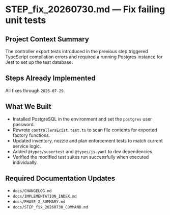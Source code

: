 # STEP_fix_20260730.md — Fix failing unit tests

## Project Context Summary
The controller export tests introduced in the previous step triggered TypeScript compilation errors and required a running Postgres instance for Jest to set up the test database.

## Steps Already Implemented
All fixes through `2026-07-29`.

## What We Built
- Installed PostgreSQL in the environment and set the `postgres` user password.
- Rewrote `controllersExist.test.ts` to scan file contents for exported factory functions.
- Updated inventory, nozzle and plan enforcement tests to match current service logic.
- Added `@types/supertest` and `@types/js-yaml` to dev dependencies.
- Verified the modified test suites run successfully when executed individually.

## Required Documentation Updates
- `docs/CHANGELOG.md`
- `docs/IMPLEMENTATION_INDEX.md`
- `docs/PHASE_2_SUMMARY.md`
- `docs/STEP_fix_20260730_COMMAND.md`
